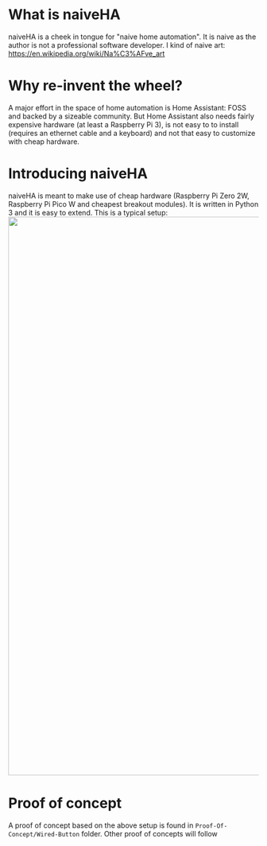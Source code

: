 # What is naiveHA
naiveHA is a cheek in tongue for "naive home automation". It is naive as the author is not a professional software developer. I  kind of naive art: https://en.wikipedia.org/wiki/Na%C3%AFve_art

# Why re-invent the wheel?
A major effort in the space of home automation is Home Assistant: FOSS and backed by a sizeable community. But Home Assistant also needs fairly expensive hardware (at least a Raspberry Pi 3), is not easy to to install (requires an ethernet cable and a keyboard) and not that easy to customize with cheap hardware.

# Introducing naiveHA
naiveHA is meant to make use of cheap hardware (Raspberry Pi Zero 2W, Raspberry Pi Pico W and cheapest breakout modules). It is written in Python 3 and it is easy to extend. This is a typical setup:
<img src="[https://raw.githubusercontent.com/naive-HA/naiveHA/main/Proof-Of-Concept/Wired-Button/IMG_20230319_191916_341.jpg](https://raw.githubusercontent.com/naive-HA/naiveHA/main/Proof-Of-Concept/Wired-Button/IMG_20230319_191916_341.jpg)"  width="922" height="1124">

# Proof of concept
A proof of concept based on the above setup is found in `Proof-Of-Concept/Wired-Button` folder.
Other proof of concepts will follow
